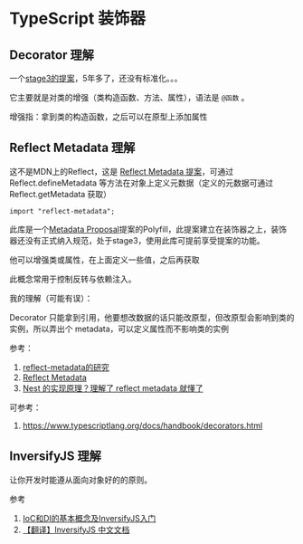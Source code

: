 

# TypeScript 装饰器





## Decorator 理解

一个[stage3的提案](https://github.com/tc39/proposal-decorators)，5年多了，还没有标准化。。。

它主要就是对类的增强（类构造函数、方法、属性），语法是 `@函数` 。

增强指：拿到类的构造函数，之后可以在原型上添加属性



## Reflect Metadata 理解



这不是MDN上的Reflect，这是 [Reflect Metadata 提案](https://rbuckton.github.io/reflect-metadata/)，可通过 Reflect.defineMetadata 等方法在对象上定义元数据（定义的元数据可通过 Reflect.getMetadata 获取）



```
import "reflect-metadata";
```

此库是一个[Metadata Proposal](https://rbuckton.github.io/reflect-metadata/)提案的Polyfill，此提案建立在装饰器之上，装饰器还没有正式纳入规范，处于stage3，使用此库可提前享受提案的功能。



他可以增强类或属性，在上面定义一些值，之后再获取



此概念常用于控制反转与依赖注入。



我的理解（可能有误）：

Decorator 只能拿到引用，他要想改数据的话只能改原型，但改原型会影响到类的实例，所以弄出个 metadata，可以定义属性而不影响类的实例





参考：

1. [reflect-metadata的研究](https://juejin.cn/post/6844904152812748807)
2. [Reflect Metadata](https://jkchao.github.io/typescript-book-chinese/tips/metadata.html)
3. [Nest 的实现原理？理解了 reflect metadata 就懂了](https://juejin.cn/post/7125066863150628900)



可参考：

1. https://www.typescriptlang.org/docs/handbook/decorators.html





## InversifyJS 理解



让你开发时能遵从面向对象好的的原则。



参考

1. [IoC和DI的基本概念及InversifyJS入门](https://juejin.cn/post/6844904119392534535)
2. [【翻译】InversifyJS 中文文档](https://juejin.cn/post/6932771619966287885)

